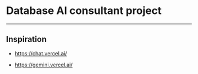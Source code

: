 # Database AI consultant project
---
## Inspiration

- https://chat.vercel.ai/

- https://gemini.vercel.ai/